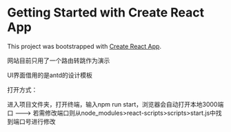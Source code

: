 # Getting Started with Create React App

This project was bootstrapped with [Create React App](https://github.com/facebook/create-react-app).

网站目前只用了一个路由转跳作为演示

UI界面借用的是antd的设计模板


打开方式：

进入项目文件夹，打开终端，输入npm run start，浏览器会自动打开本地3000端口 ---> 若需修改端口则从node_modules>react-scripts>scripts>start.js中找到端口号进行修改
